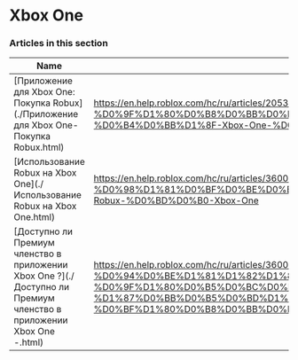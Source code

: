 # Xbox One  
### Articles in this section
Name|URL
-|-
[Приложение для Xbox One: Покупка Robux](./Приложение для Xbox One- Покупка Robux.html) |https://en.help.roblox.com/hc/ru/articles/205355400-%D0%9F%D1%80%D0%B8%D0%BB%D0%BE%D0%B6%D0%B5%D0%BD%D0%B8%D0%B5-%D0%B4%D0%BB%D1%8F-Xbox-One-%D0%9F%D0%BE%D0%BA%D1%83%D0%BF%D0%BA%D0%B0-Robux
[Использование Robux на Xbox One](./Использование Robux на Xbox One.html) |https://en.help.roblox.com/hc/ru/articles/360023138771-%D0%98%D1%81%D0%BF%D0%BE%D0%BB%D1%8C%D0%B7%D0%BE%D0%B2%D0%B0%D0%BD%D0%B8%D0%B5-Robux-%D0%BD%D0%B0-Xbox-One
[Доступно ли Премиум членство в приложении Xbox One ?](./Доступно ли Премиум членство в приложении Xbox One -.html) |https://en.help.roblox.com/hc/ru/articles/360000334663-%D0%94%D0%BE%D1%81%D1%82%D1%83%D0%BF%D0%BD%D0%BE-%D0%BB%D0%B8-%D0%9F%D1%80%D0%B5%D0%BC%D0%B8%D1%83%D0%BC-%D1%87%D0%BB%D0%B5%D0%BD%D1%81%D1%82%D0%B2%D0%BE-%D0%B2-%D0%BF%D1%80%D0%B8%D0%BB%D0%BE%D0%B6%D0%B5%D0%BD%D0%B8%D0%B8-Xbox-One-